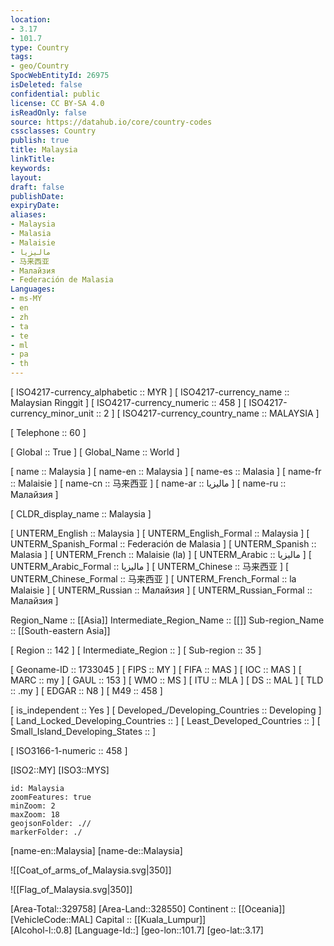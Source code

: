 ```yaml
---
location:
- 3.17
- 101.7
type: Country
tags:
- geo/Country
SpocWebEntityId: 26975
isDeleted: false
confidential: public
license: CC BY-SA 4.0
isReadOnly: false
source: https://datahub.io/core/country-codes
cssclasses: Country
publish: true
title: Malaysia
linkTitle: 
keywords: 
layout: 
draft: false
publishDate: 
expiryDate: 
aliases:
- Malaysia
- Malasia
- Malaisie
- ماليزيا
- 马来西亚
- Малайзия
- Federación de Malasia
Languages:
- ms-MY
- en
- zh
- ta
- te
- ml
- pa
- th
---
```



[	ISO4217-currency_alphabetic	 :: MYR ] 
[	ISO4217-currency_name	 :: Malaysian Ringgit ] 
[	ISO4217-currency_numeric	 :: 458 ] 
[	ISO4217-currency_minor_unit	 :: 2 ] 
[	ISO4217-currency_country_name	 :: MALAYSIA ] 

[	Telephone	 :: 60 ] 

[	Global	 :: True ] 
[	Global_Name	 :: World ] 

[	name	 :: Malaysia ] 
[	name-en	 :: Malaysia ] 
[	name-es	 :: Malasia ] 
[	name-fr	 :: Malaisie ] 
[	name-cn	 :: 马来西亚 ] 
[	name-ar	 :: ماليزيا ] 
[	name-ru	 :: Малайзия ] 

[	CLDR_display_name	 :: Malaysia ] 

[	UNTERM_English	 :: Malaysia ] 
[	UNTERM_English_Formal	 :: Malaysia ] 
[	UNTERM_Spanish_Formal	 :: Federación de Malasia ] 
[	UNTERM_Spanish	 :: Malasia ] 
[	UNTERM_French	 :: Malaisie (la) ] 
[	UNTERM_Arabic	 :: ماليزيا ] 
[	UNTERM_Arabic_Formal	 :: ماليزيا ] 
[	UNTERM_Chinese	 :: 马来西亚 ] 
[	UNTERM_Chinese_Formal	 :: 马来西亚 ] 
[	UNTERM_French_Formal	 :: la Malaisie ] 
[	UNTERM_Russian	 :: Малайзия ] 
[	UNTERM_Russian_Formal	 :: Малайзия ] 

Region_Name ::  [[Asia]] 
Intermediate_Region_Name ::  [[]] 
Sub-region_Name ::  [[South-eastern Asia]] 

[	Region	 :: 142 ] 
[	Intermediate_Region	 ::  ] 
[	Sub-region	 :: 35 ] 

[	Geoname-ID	 :: 1733045 ] 
[	FIPS	 :: MY ] 
[	FIFA	 :: MAS ] 
[	IOC	 :: MAS ] 
[	MARC	 :: my ] 
[	GAUL	 :: 153 ] 
[	WMO	 :: MS ] 
[	ITU	 :: MLA ] 
[	DS	 :: MAL ] 
[	TLD	 :: .my ] 
[	EDGAR	 :: N8 ] 
[	M49	 :: 458 ] 

[	is_independent	 :: Yes ] 
[	Developed_/Developing_Countries	 :: Developing ] 
[	Land_Locked_Developing_Countries	 ::  ] 
[	Least_Developed_Countries	 ::  ] 
[	Small_Island_Developing_States	 ::  ] 

[	ISO3166-1-numeric	 :: 458 ] 



[ISO2::MY] 
[ISO3::MYS] 
```leaflet
id: Malaysia
zoomFeatures: true 
minZoom: 2 
maxZoom: 18
geojsonFolder: .// 
markerFolder: ./
```

[name-en::Malaysia] 
[name-de::Malaysia] 

![[Coat_of_arms_of_Malaysia.svg|350]] 

![[Flag_of_Malaysia.svg|350]] 

[Area-Total::329758] 
[Area-Land::328550] 
Continent :: [[Oceania]]  
[VehicleCode::MAL] 
Capital :: [[Kuala_Lumpur]]  
[Alcohol-l::0.8] 
[Language-Id::] 
[geo-lon::101.7] 
[geo-lat::3.17] 




